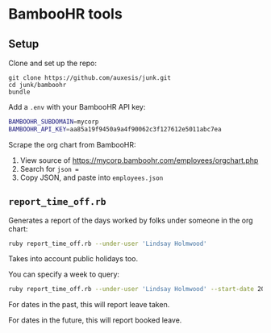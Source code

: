 # BambooHR tools

## Setup

Clone and set up the repo:

```
git clone https://github.com/auxesis/junk.git
cd junk/bamboohr
bundle
```

Add a `.env` with your BambooHR API key:

``` bash
BAMBOOHR_SUBDOMAIN=mycorp
BAMBOOHR_API_KEY=aa85a19f9450a9a4f90062c3f127612e5011abc7ea
```

Scrape the org chart from BambooHR:

1. View source of https://mycorp.bamboohr.com/employees/orgchart.php
1. Search for `json = `
1. Copy JSON, and paste into `employees.json`

## `report_time_off.rb`

Generates a report of the days worked by folks under someone in the org chart:

``` bash
ruby report_time_off.rb --under-user 'Lindsay Holmwood'
```

Takes into account public holidays too.

You can specify a week to query:

``` bash
ruby report_time_off.rb --under-user 'Lindsay Holmwood' --start-date 2019-01-14
```

For dates in the past, this will report leave taken.

For dates in the future, this will report booked leave.

